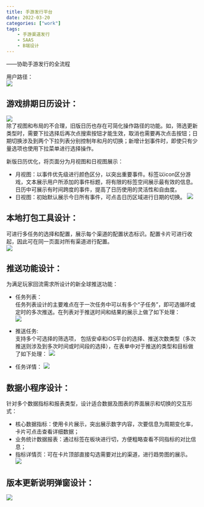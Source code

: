 ```yaml
---
title: 手游发行平台 
date: 2022-03-20 
categories: ["work"] 
tags:
    - 手游渠道发行
    - SAAS
    - B端设计
---
```


——协助手游发行的全流程  

用户路径：  
![](https://tva1.sinaimg.cn/large/e6c9d24ely1h0k5dbqzmrj21840cwwfg.jpg)  

游戏排期日历设计：  
------
![](https://tva1.sinaimg.cn/large/e6c9d24ely1h0k65w2ua0j21980ozn0r.jpg)    
除了视图和布局的不合理，旧版日历也存在可简化操作路径的功能。如，筛选更新类型时，需要下拉选择后再次点搜索按钮才能生效，取消也需要再次点击按钮；日期切换涉及到两个下拉列表分别控制年和月的切换；新增计划事件时，即使只有少量选项也使用下拉菜单进行选择操作。  

新版日历优化，将页面分为月视图和日视图展示：    
- 月视图：以事件优先级进行颜色区分，以突出重要事件。标签以icon区分游戏，文本展示用户所添加的事件标题，将有限的标签空间展示最有效的信息。日历中可展示有时间跨度的事件，提高了日历使用的灵活性和自由度。 
- 日视图：初始默认展示今日所有事件，可点击日历区域进行日期的切换。
![](https://tva1.sinaimg.cn/large/e6c9d24ely1h0k5yx0jfqg21440sp0z3.gif)  

本地打包工具设计：  
------
可进行多任务的选择和配置，展示每个渠道的配置状态标识。配置卡片可进行收起，因此可在同一页面对所有渠道进行配置。  
![](https://tva1.sinaimg.cn/large/e6c9d24ely1h0k6mgpgcsj20tf0kxwg6.jpg)  

推送功能设计：  
------
为满足玩家回流需求所设计的新全球推送功能：  
- 任务列表：  
任务列表设计的主要难点在于一次任务中可以有多个“子任务”，即可选循环或定时的多次推送。在列表对于推送时间和结果的展示上做了如下处理：  
![](https://tva1.sinaimg.cn/large/e6c9d24ely1h0k6isfdltj20yi0mjack.jpg)  

- 推送任务:  
支持多个可选择的筛选项， 包括安卓和iOS平台的选择、推送次数类型（多次推送则涉及到多次时间或时间段的选择），在表单中对于推送的类型和目标做了如下处理：
![](https://tva1.sinaimg.cn/large/e6c9d24ely1h0k6jm29lcj20u00yhwhk.jpg) 

- 任务详情：
![](https://tva1.sinaimg.cn/large/e6c9d24ely1h0k6jx7pghj20kx0r1jt5.jpg)  

数据小程序设计：  
--------
针对多个数据指标和报表类型，设计适合数据及图表的界面展示和切换的交互形式：  
- 核心数据指标：使用卡片展示，突出展示数字内容，次要信息为周期变化率，卡片可点击查看详细数据；  
- 业务统计数据报表：通过标签在板块进行切，方便粗略查看不同指标的对比信息；
- 指标详情页：可在卡片顶部直接勾选需要对比的渠道，进行趋势图的展示。  
![](https://tva1.sinaimg.cn/large/e6c9d24ely1h0l4xp2vx8j20nj1a0tdx.jpg)

版本更新说明弹窗设计：  
--------
![](https://tva1.sinaimg.cn/large/e6c9d24ely1h0k5940bebj20ul0nf0uy.jpg)
